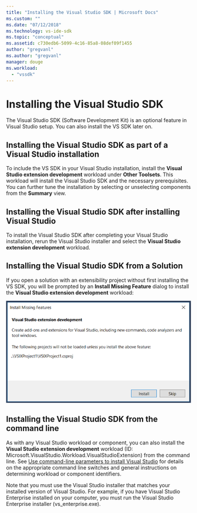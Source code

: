```yaml
---
title: "Installing the Visual Studio SDK | Microsoft Docs"
ms.custom: ""
ms.date: "07/12/2018"
ms.technology: vs-ide-sdk
ms.topic: "conceptual"
ms.assetid: c730edb6-5099-4c16-85a8-08def09f1455
author: "gregvanl"
ms.author: "gregvanl"
manager: douge
ms.workload: 
  - "vssdk"
---
```

# Installing the Visual Studio SDK

The Visual Studio SDK (Software Development Kit) is an optional feature in Visual Studio setup. You can also install the VS SDK later on.  
  
## Installing the Visual Studio SDK as part of a Visual Studio installation

To include the VS SDK in your Visual Studio installation, install the **Visual Studio extension development** workload under **Other Toolsets**. This workload will install the Visual Studio SDK and the necessary prerequisites. You can further tune the installation by selecting or unselecting components from the **Summary** view.
  
## Installing the Visual Studio SDK after installing Visual Studio

To install the Visual Studio SDK after completing your Visual Studio installation, rerun the Visual Studio installer and select the **Visual Studio extension development** workload.  
  
## Installing the Visual Studio SDK from a Solution

If you open a solution with an extensibility project without first installing the VS SDK, you will be prompted by an **Install Missing Feature** dialog to install the **Visual Studio extension development** workload:

![Install extension development](../extensibility/media/install-extension-development.png "Install extension development")  
  
## Installing the Visual Studio SDK from the command line

As with any Visual Studio workload or component, you can also install the **Visual Studio extension development** workload (ID: Microsoft.VisualStudio.Workload.VisualStudioExtension) from the command line. See [Use command-line parameters to install Visual Studio](../install/use-command-line-parameters-to-install-visual-studio.md) for details on the appropriate command line switches and general instructions on determining workload or component identifiers.
  
Note that you must use the Visual Studio installer that matches your installed version of Visual Studio. For example, if you have Visual Studio Enterprise installed on your computer, you must run the Visual Studio Enterprise installer (vs_enterprise.exe).